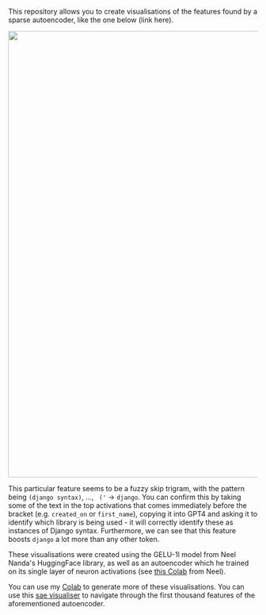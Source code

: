This repository allows you to create visualisations of the features found by a sparse autoencoder, like the one below (link here).

<img src="https://raw.githubusercontent.com/callummcdougall/computational-thread-art/master/example_images/misc/image_sae.png" width="900">

This particular feature seems to be a fuzzy skip trigram, with the pattern being `(django syntax)`, ..., ` ('` -> `django`. You can confirm this by taking some of the text in the top activations that comes immediately before the bracket (e.g. `created_on` or `first_name`), copying it into GPT4 and asking it to identify which library is being used - it will correctly identify these as instances of Django syntax. Furthermore, we can see that this feature boosts `django` a lot more than any other token.

These visualisations were created using the GELU-1l model from Neel Nanda's HuggingFace library, as well as an autoencoder which he trained on its single layer of neuron activations (see [this Colab](https://colab.research.google.com/drive/1u8larhpxy8w4mMsJiSBddNOzFGj7_RTn) from Neel).

You can use my [Colab]() to generate more of these visualisations. You can use this [sae visualiser](https://www.perfectlynormal.co.uk/blog-sae) to navigate through the first thousand features of the aforementioned autoencoder.